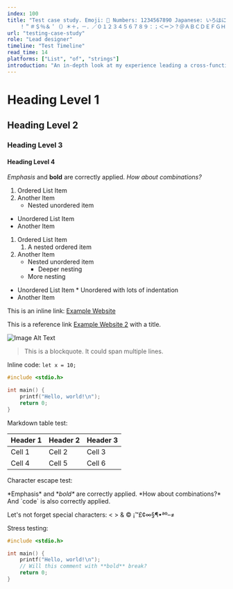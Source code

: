 ```yaml
---
index: 100
title: "Test case study. Emoji: 👋 Numbers: 1234567890 Japanese: いろはにほへと
    ！＂＃＄％＆＇（）＊＋，－．／０１２３４５６７８９：；＜＝＞？＠ＡＢＣＤＥＦＧＨＩＪＫＬＭＮＯＰＱ｀ａｂｃｄｅｆｇｈｉｊｋｌｍｎｏｐｑｒｓｔｕｖｗｘｙｚ｛｜｝～｡｢｣､･ｦｧｨｩｪｫｬｭｮｯｰｱｲｳｴｵｶｷｸｹｺｻｼｽｾｿﾀﾁﾂ YAHAHAHA!"
url: "testing-case-study"
role: "Lead designer"
timeline: "Test Timeline"
read_time: 14
platforms: ["List", "of", "strings"]
introduction: "An in-depth look at my experience leading a cross-functional team in developing a product strategy to help people find the local healthcare they need faster and with greater confidence."
---
```

# Heading Level 1

## Heading Level 2

### Heading Level 3

#### Heading Level 4

*Emphasis* and **bold** are correctly applied. _How about combinations?_

1. Ordered List Item
2. Another Item
   * Nested unordered item

* Unordered List Item
* Another Item

1. Ordered List Item
   1.  A nested ordered item
2. Another Item
   * Nested unordered item
      * Deeper nesting
   * More nesting  

* Unordered List Item
      * Unordered with lots of indentation
* Another Item


This is an inline link: [Example Website](https://www.example.com/)

This is a reference link [Example Website 2][example-ref] with a title.

[example-ref]: https://www.example.com/ "Website Title"

![Image Alt Text](path/to/your/image.jpg)

> This is a blockquote. 
> It could span multiple lines.

Inline code: `let x = 10;`

```c
#include <stdio.h>

int main() {
    printf("Hello, world!\n");
    return 0;
}
```

Markdown table test:

| Header 1 | Header 2 | Header 3 |
| -------- | -------- | -------- |
| Cell 1   | Cell 2   | Cell 3   |
| Cell 4   | Cell 5   | Cell 6   |

Character escape test:

\*Emphasis\* and \**bold\** are correctly applied. \*How about combinations?\*
And \`code\` is also correctly applied.

Let's not forget special characters: < > & © ¡™£¢∞§¶•ªº–≠

Stress testing:
```c
#include <stdio.h>

int main() {
    printf("Hello, world!\n"); 
    // Will this comment with **bold** break?
    return 0;
}
```